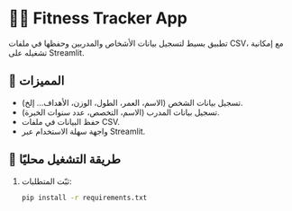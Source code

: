 # 🏋️‍♂️ Fitness Tracker App

تطبيق بسيط لتسجيل بيانات الأشخاص والمدربين وحفظها في ملفات CSV، مع إمكانية تشغيله على Streamlit.

## 📌 المميزات
- تسجيل بيانات الشخص (الاسم، العمر، الطول، الوزن، الأهداف... إلخ).
- تسجيل بيانات المدرب (الاسم، التخصص، عدد سنوات الخبرة).
- حفظ البيانات في ملفات CSV.
- واجهة سهلة الاستخدام عبر Streamlit.

## 🚀 طريقة التشغيل محليًا
1. ثبّت المتطلبات:
   ```bash
   pip install -r requirements.txt
